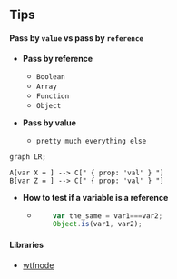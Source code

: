 ## Tips

#### Pass by `value` vs pass by `reference`
- **Pass by reference**
  - `Boolean`
  - `Array`
  - `Function`
  - `Object`

- **Pass by value**
  - `pretty much everything else`

```mermaid
graph LR;

A[var X = ] --> C[" { prop: 'val' } "]
B[var Z = ] --> C[" { prop: 'val' } "]
```

- **How to test if a variable is a reference**
  - ```javascript
        var the_same = var1===var2;
        Object.is(var1, var2);
    ```



#### Libraries
- [wtfnode](https://www.npmjs.com/package/wtfnode)
